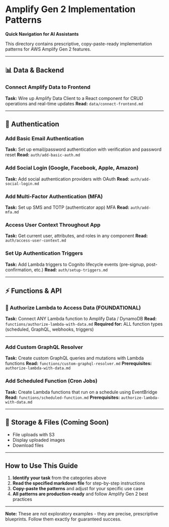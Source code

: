# Amplify Gen 2 Implementation Patterns

**Quick Navigation for AI Assistants**

This directory contains prescriptive, copy-paste-ready implementation patterns for AWS Amplify Gen 2 features.

---

## 📊 Data & Backend

### Connect Amplify Data to Frontend
**Task:** Wire up Amplify Data Client to a React component for CRUD operations and real-time updates
**Read:** `data/connect-frontend.md`

---

## 🔐 Authentication

### Add Basic Email Authentication
**Task:** Set up email/password authentication with verification and password reset
**Read:** `auth/add-basic-auth.md`

### Add Social Login (Google, Facebook, Apple, Amazon)
**Task:** Add social authentication providers with OAuth
**Read:** `auth/add-social-login.md`

### Add Multi-Factor Authentication (MFA)
**Task:** Set up SMS and TOTP (authenticator app) MFA
**Read:** `auth/add-mfa.md`

### Access User Context Throughout App
**Task:** Get current user, attributes, and roles in any component
**Read:** `auth/access-user-context.md`

### Set Up Authentication Triggers
**Task:** Add Lambda triggers to Cognito lifecycle events (pre-signup, post-confirmation, etc.)
**Read:** `auth/setup-triggers.md`

---

## ⚡ Functions & API

### 🔐 Authorize Lambda to Access Data (FOUNDATIONAL)
**Task:** Connect ANY Lambda function to Amplify Data / DynamoDB
**Read:** `functions/authorize-lambda-with-data.md`
**Required for:** ALL function types (scheduled, GraphQL, webhooks, triggers)

---

### Add Custom GraphQL Resolver
**Task:** Create custom GraphQL queries and mutations with Lambda functions
**Read:** `functions/custom-graphql-resolver.md`
**Prerequisites:** `authorize-lambda-with-data.md`

### Add Scheduled Function (Cron Jobs)
**Task:** Create Lambda functions that run on a schedule using EventBridge
**Read:** `functions/scheduled-function.md`
**Prerequisites:** `authorize-lambda-with-data.md`

---

## 📁 Storage & Files (Coming Soon)
- File uploads with S3
- Display uploaded images
- Download files

---

## How to Use This Guide

1. **Identify your task** from the categories above
2. **Read the specified markdown file** for step-by-step instructions
3. **Copy-paste the patterns** and adjust for your specific use case
4. **All patterns are production-ready** and follow Amplify Gen 2 best practices

---

**Note:** These are not exploratory examples - they are precise, prescriptive blueprints. Follow them exactly for guaranteed success.
